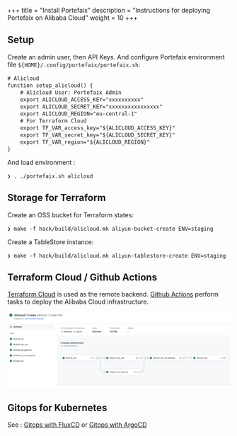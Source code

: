 +++
title = "Install Portefaix"
description = "Instructions for deploying Portefaix on Alibaba Cloud"
weight = 10
+++

<a id="alicloud"></a>

## Setup

Create an admin user, then API Keys.
And configure Portefaix environment file `${HOME}/.config/portefaix/portefaix.sh`:

```shell
# Alicloud
function setup_alicloud() {
    # Alicloud User: Portefaix Admin
    export ALICLOUD_ACCESS_KEY="xxxxxxxxxx"
    export ALICLOUD_SECRET_KEY="xxxxxxxxxxxxxxxx"
    export ALICLOUD_REGION="eu-central-1"
    # For Terraform Cloud
    export TF_VAR_access_key="${ALICLOUD_ACCESS_KEY}"
    export TF_VAR_secret_key="${ALICLOUD_SECRET_KEY}"
    export TF_VAR_region="${ALICLOUD_REGION}"
}
```

And load environment :

```shell
❯ . ./portefaix.sh alicloud
```

## Storage for Terraform

Create an OSS bucket for Terraform states:

```shell
❯ make -f hack/build/alicloud.mk aliyun-bucket-create ENV=staging
```

Create a TableStore instance:

```shell
❯ make -f hack/build/alicloud.mk aliyun-tablestore-create ENV=staging
```

<a id="alicloud-terraform-cloud"></a>

## Terraform Cloud / Github Actions

[Terraform Cloud](https://terraform.cloud) is used as the remote backend. [Github Actions](https://github.com/features/actions) perform tasks to deploy the Alibaba Cloud infrastructure.

<img src="/docs/images/portefaix-alicloud-deploy.png" alt="Portefaix Alibaba Cloud deployment" class="mt-3 mb-3 rounded">

<a id="alicloud-gitops"></a>

## Gitops for Kubernetes

See : [Gitops with FluxCD](/docs/development/gitops-fluxcd) or [Gitops with ArgoCD](/docs/development/gitops-argocd/)